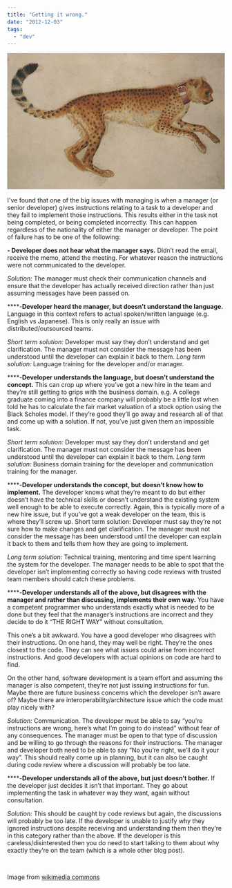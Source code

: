 ```yaml
---
title: "Getting it wrong."
date: "2012-12-03"
tags: 
  - "dev"
---
```


[![](images/Pisanello-Codex_Vallardi.jpg "Pisanello-Codex_Vallardi")](http://spurious-logic.net/getting-it-wrong)

I've found that one of the big issues with managing is when a manager (or senior developer) gives instructions relating to a task to a developer and they fail to implement those instructions. This results either in the task not being completed, or being completed incorrectly. This can happen regardless of the nationality of either the manager or developer. The point of failure has to be one of the following:

**\- Developer does not hear what the manager says.** Didn’t read the email, receive the memo, attend the meeting. For whatever reason the instructions were not communicated to the developer.

_Solution:_ The manager must check their communication channels and ensure that the developer has actually received direction rather than just assuming messages have been passed on.

****\-**Developer heard the manager, but doesn’t understand the language.** Language in this context refers to actual spoken/written language (e.g. English vs Japanese). This is only really an issue with distributed/outsourced teams.

_Short term solution:_ Developer must say they don’t understand and get clarification. The manager must not consider the message has been understood until the developer can explain it back to them. _Long term solution:_ Language training for the developer and/or manager.

****\-**Developer understands the language, but doesn’t understand the concept.** This can crop up where you’ve got a new hire in the team and they’re still getting to grips with the business domain. e.g. A college graduate coming into a finance company will probably be a little lost when told he has to calculate the fair market valuation of a stock option using the Black Scholes model. If they’re good they’ll go away and research all of that and come up with a solution. If not, you’ve just given them an impossible task.

_Short term solution:_ Developer must say they don’t understand and get clarification. The manager must not consider the message has been understood until the developer can explain it back to them. _Long term solution:_ Business domain training for the developer and communication training for the manager.

****\-**Developer understands the concept, but doesn’t know how to implement.** The developer knows what they’re meant to do but either doesn’t have the technical skills or doesn’t understand the existing system well enough to be able to execute correctly. Again, this is typically more of a new hire issue, but if you’ve got a weak developer on the team, this is where they’ll screw up. Short term solution: Developer must say they’re not sure how to make changes and get clarification. The manager must not consider the message has been understood until the developer can explain it back to them and tells them how they are going to implement.

_Long term solution:_ Technical training, mentoring and time spent learning the system for the developer. The manager needs to be able to spot that the developer isn’t implementing correctly so having code reviews with trusted team members should catch these problems.

****\-**Developer understands all of the above, but disagrees with the manager and rather than discussing, implements their own way.** You have a competent programmer who understands exactly what is needed to be done but they feel that the manager’s instructions are incorrect and they decide to do it “THE RIGHT WAY” without consultation.

This one’s a bit awkward. You have a good developer who disagrees with their instructions. On one hand, they may well be right. They’re the ones closest to the code. They can see what issues could arise from incorrect instructions. And good developers with actual opinions on code are hard to find.

On the other hand, software development is a team effort and assuming the manager is also competent, they’re not just issuing instructions for fun. Maybe there are future business concerns which the developer isn’t aware of? Maybe there are interoperability/architecture issue which the code must play nicely with?

_Solution:_ Communication. The developer must be able to say “you’re instructions are wrong, here’s what I’m going to do instead” without fear of any consequences. The manager must be open to that type of discussion and be willing to go through the reasons for their instructions. The manager and developer both need to be able to say “No you’re right, we’ll do it your way”. This should really come up in planning, but it can also be caught during code review where a discussion will probably be too late.

****\-**Developer understands all of the above, but just doesn’t bother.** If the developer just decides it isn’t that important. They go about implementing the task in whatever way they want, again without consultation.

_Solution:_ This should be caught by code reviews but again, the discussions will probably be too late. If the developer is unable to justify why they ignored instructions despite receiving and understanding them then they’re in this category rather than the above. If the developer is this careless/disinterested then you do need to start talking to them about why exactly they’re on the team (which is a whole other blog post).

 

Image from [wikimedia commons](http://commons.wikimedia.org/wiki/File:Pisanello_-_Codex_Vallardi_2426.jpg)
